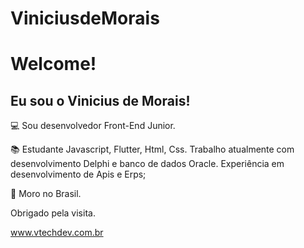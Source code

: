 # ViniciusdeMorais

# Welcome!
## Eu sou o Vinicius de Morais!

:computer: Sou desenvolvedor Front-End Junior. 

:books: Estudante Javascript, Flutter, Html, Css.
Trabalho atualmente com desenvolvimento Delphi e banco de dados Oracle. Experiência em desenvolvimento de Apis e Erps;

:house_with_garden: Moro no Brasil.

Obrigado pela visita.

www.vtechdev.com.br 
